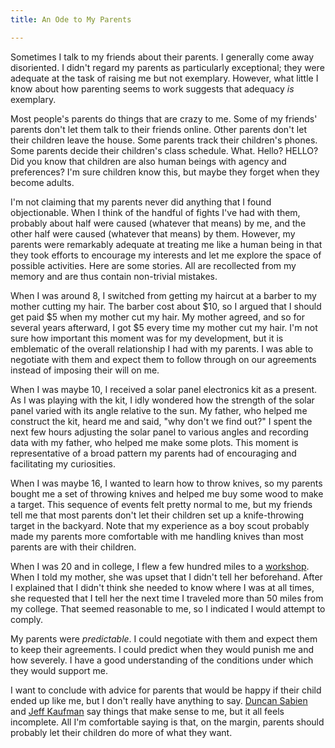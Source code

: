 ```yaml
---
title: An Ode to My Parents

---
```


Sometimes I talk to my friends about their parents. I generally come away disoriented. I didn't regard my parents as particularly exceptional; they were adequate at the task of raising me but not exemplary. However, what little I know about how parenting seems to work suggests that adequacy *is* exemplary. 

Most people's parents do things that are crazy to me. Some of my friends' parents don't let them talk to their friends online. Other parents don't let their children leave the house. Some parents track their children's phones. Some parents decide their children's class schedule. What. Hello? HELLO? Did you know that children are also human beings with agency and preferences? I'm sure children know this, but maybe they forget when they become adults.

I'm not claiming that my parents never did anything that I found objectionable. When I think of the handful of fights I've had with them, probably about half were caused (whatever that means) by me, and the other half were caused (whatever that means) by them. However, my parents were remarkably adequate at treating me like a human being in that they took efforts to encourage my interests and let me explore the space of possible activities. Here are some stories. All are recollected from my memory and are thus contain non-trivial mistakes.

When I was around 8, I switched from getting my haircut at a barber to my mother cutting my hair. The barber cost about \$10, so I argued that I should get paid \$5 when my mother cut my hair. My mother agreed, and so for several years afterward, I got \$5 every time my mother cut my hair. I'm not sure how important this moment was for my development, but it is emblematic of the overall relationship I had with my parents. I was able to negotiate with them and expect them to follow through on our agreements instead of imposing their will on me. 

When I was maybe 10, I received a solar panel electronics kit as a present. As I was playing with the kit, I idly wondered how the strength of the solar panel varied with its angle relative to the sun. My father, who helped me construct the kit, heard me and said, "why don't we find out?" I spent the next few hours adjusting the solar panel to various angles and recording data with my father, who helped me make some plots. This moment is representative of a broad pattern my parents had of encouraging and facilitating my curiosities.

When I was maybe 16, I wanted to learn how to throw knives, so my parents bought me a set of throwing knives and helped me buy some wood to make a target. This sequence of events felt pretty normal to me, but my friends tell me that most parents don't let their children set up a knife-throwing target in the backyard. Note that my experience as a boy scout probably made my parents more comfortable with me handling knives than most parents are with their children.

 When I was 20 and in college, I flew a few hundred miles to a [workshop](https://markxu.com/cfar-retro). When I told my mother, she was upset that I didn't tell her beforehand. After I explained that I didn't think she needed to know where I was at all times, she requested that I tell her the next time I traveled more than 50 miles from my college. That seemed reasonable to me, so I indicated I would attempt to comply.

My parents were *predictable*. I could negotiate with them and expect them to keep their agreements. I could predict when they would punish me and how severely. I have a good understanding of the conditions under which they would support me.

I want to conclude with advice for parents that would be happy if their child ended up like me, but I don't really have anything to say. [Duncan Sabien](https://medium.com/@ThingMaker) and [Jeff Kaufman](https://www.jefftk.com/) say things that make sense to me, but it all feels incomplete. All I'm comfortable saying is that, on the margin, parents should probably let their children do more of what they want.

